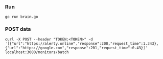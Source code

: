 ### Run

`go run brain.go`

### POST data
`curl -X POST --header "TOKEN:<TOKEN>" -d '[{"url":"https://alerty.online","response":200,"request_time":1.343}, {"url":"https://google.com","response":201,"request_time":0.43}]' localhost:3000/monitors/batch`
